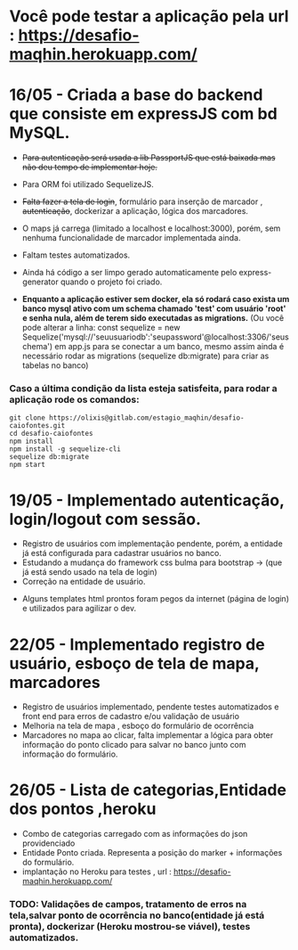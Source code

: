 # Você pode testar a aplicação pela url : https://desafio-maqhin.herokuapp.com/

# 16/05 - Criada a base do backend que consiste em expressJS com bd MySQL.
- ~~Para autenticação será usada a lib PassportJS que está baixada mas não deu tempo de implementar hoje.~~
- Para ORM foi utilizado SequelizeJS.
- ~~Falta fazer a tela de login~~, formulário para inserção de marcador , ~~autenticação~~, dockerizar a aplicação, lógica dos marcadores.
- O maps já carrega (limitado a localhost e localhost:3000), porém, sem nenhuma funcionalidade de marcador implementada ainda.
- Faltam testes automatizados.
- Ainda há código a ser limpo gerado automaticamente pelo express-generator quando o projeto foi criado.

- **Enquanto a aplicação estiver sem docker, ela só rodará caso exista um banco mysql ativo com um schema chamado 'test' com usuário 'root' e senha nula, além de terem sido executadas as migrations.** (Ou você pode alterar a linha: const sequelize = new Sequelize('mysql://'seuusuariodb':'seupassword'@localhost:3306/'seuschema') em app.js para se conectar a um banco, mesmo assim ainda é necessário rodar as migrations (sequelize db:migrate) para criar as tabelas no banco)




### Caso a última condição da lista esteja satisfeita, para rodar a aplicação rode os comandos:
    git clone https://olixis@gitlab.com/estagio_maqhin/desafio-caiofontes.git
    cd desafio-caiofontes
    npm install
    npm install -g sequelize-cli
    sequelize db:migrate
    npm start

# 19/05 - Implementado autenticação, login/logout com sessão.

- Registro de usuários com implementação pendente, porém, a entidade já está configurada para cadastrar usuários no banco.
- Estudando a mudança do framework css bulma para bootstrap -> (que já está sendo usado na tela de login)
- Correção na entidade de usuário.

*  Alguns templates html prontos foram pegos da internet (página de login) e utilizados para agilizar o dev.

# 22/05 - Implementado registro de usuário, esboço de tela de mapa, marcadores

- Registro de usuários implementado, pendente testes automatizados e front end para erros de cadastro e/ou validação de usuário
- Melhoria na tela de mapa , esboço do formulário de ocorrência
- Marcadores no mapa ao clicar, falta implementar a lógica para obter informação do ponto clicado para salvar no banco junto com informação do formulário.


# 26/05 - Lista de categorias,Entidade dos pontos ,heroku

- Combo de categorias carregado com as informações do json providenciado
- Entidade Ponto criada. Representa a posição do marker + informações do formulário.
- implantação no Heroku para testes , url : https://desafio-maqhin.herokuapp.com/

### TODO: Validações de campos, tratamento de erros na tela,salvar ponto de ocorrência no banco(entidade já está pronta), dockerizar (Heroku mostrou-se viável), testes automatizados.